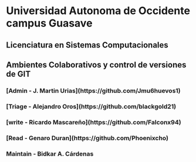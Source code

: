 <h1>Universidad Autonoma de Occidente campus Guasave</h1>
<h2>Licenciatura en Sistemas Computacionales</h2>
<h2>Ambientes Colaborativos y control de versiones de GIT</h2>

<h3>[Admin - J. Martin Urias](https://github.com/Jmu6huevos1)</h3>
<h3>[Triage   - Alejandro Oros](https://github.com/blackgold21)</h3>
<h3>[write  - Ricardo Mascareño](https://github.com/Falconx94)</h3>
<h3>[Read    - Genaro Duran](https://github.com/Phoenixcho)</h3>
<h3>Maintain - Bidkar A. Cárdenas</h3>
